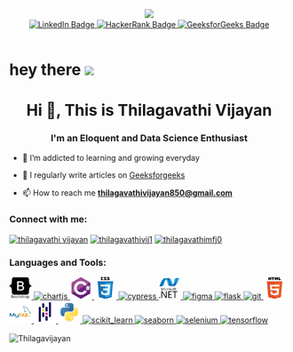 

<!---
Thilagavijayan/Thilagavijayan is a ✨ special ✨ repository because its `README.md` (this file) appears on your GitHub profile.
You can click the Preview link to take a look at your changes.
--->
<div id="header" align="center">
  <img src="https://mir-s3-cdn-cf.behance.net/project_modules/disp/601014116770475.6068beff4640a.gif" width="300"/>
</div>
<div id="badges" align="center">
  <a href="https://www.linkedin.com/in/thilagavathi-vijayan-a436b2217/">
    <img src="https://img.shields.io/badge/LinkedIn-blue?style=for-the-badge&logo=linkedin&logoColor=white" alt="LinkedIn Badge"/>
  </a>
  <a href="https://www.hackerrank.com/thilagavathivij1">
    <img src="https://img.shields.io/badge/-Hackerrank-2EC866?style=for-the-badge&logo=HackerRank&logoColor=white" alt="HackerRank Badge"/>
  </a>
  <a href="https://auth.geeksforgeeks.org/user/thilagavathimfj0/">
    <img src="https://img.shields.io/badge/GeeksforGeeks-298D46?style=for-the-badge&logo=geeksforgeeks&logoColor=white" alt="GeeksforGeeks Badge"/>
  </a>
 
</div>
<div id="views" align="center">
   <img src="https://komarev.com/ghpvc/?username=your-github-Thilagavijayan&style=flat-square&color=blue" alt=""/>
 </div>


<h1>
  hey there
  <img src="https://media.giphy.com/media/hvRJCLFzcasrR4ia7z/giphy.gif" width="30px"/>
</h1>


<!-- ![MasterHead](https://www.american.edu/spa/data-science/images/datascience-hero.jpg) -->
<h1 align="center">Hi 👋, This is Thilagavathi Vijayan</h1>
<h3 align="center">I'm an Eloquent and Data Science Enthusiast</h3>
<!-- <img align= "right" alt = "Coding" width = "400" src= "https://mir-s3-cdn-cf.behance.net/project_modules/disp/601014116770475.6068beff4640a.gif"> -->

- 🌱 I’m addicted to learning and growing everyday

- 📝 I regularly write articles on [Geeksforgeeks](Geeksforgeeks)

- 📫 How to reach me **thilagavathivijayan850@gmail.com**

<h3 align="left">Connect with me:</h3>
<p align="left">
<a href="https://linkedin.com/in/thilagavathi vijayan" target="blank"><img align="center" src="https://raw.githubusercontent.com/rahuldkjain/github-profile-readme-generator/master/src/images/icons/Social/linked-in-alt.svg" alt="thilagavathi vijayan" height="30" width="40" /></a>
<a href="https://www.hackerrank.com/thilagavathivij1" target="blank"><img align="center" src="https://raw.githubusercontent.com/rahuldkjain/github-profile-readme-generator/master/src/images/icons/Social/hackerrank.svg" alt="thilagavathivij1" height="30" width="40" /></a>
<a href="https://auth.geeksforgeeks.org/user/thilagavathimfj0" target="blank"><img align="center" src="https://raw.githubusercontent.com/rahuldkjain/github-profile-readme-generator/master/src/images/icons/Social/geeks-for-geeks.svg" alt="thilagavathimfj0" height="30" width="40" /></a>
</p>

<h3 align="left">Languages and Tools:</h3>
<p align="left"> <a href="https://getbootstrap.com" target="_blank" rel="noreferrer"> <img src="https://raw.githubusercontent.com/devicons/devicon/master/icons/bootstrap/bootstrap-plain-wordmark.svg" alt="bootstrap" width="40" height="40"/> </a> <a href="https://www.chartjs.org" target="_blank" rel="noreferrer"> <img src="https://www.chartjs.org/media/logo-title.svg" alt="chartjs" width="40" height="40"/> </a> <a href="https://www.w3schools.com/cs/" target="_blank" rel="noreferrer"> <img src="https://raw.githubusercontent.com/devicons/devicon/master/icons/csharp/csharp-original.svg" alt="csharp" width="40" height="40"/> </a> <a href="https://www.w3schools.com/css/" target="_blank" rel="noreferrer"> <img src="https://raw.githubusercontent.com/devicons/devicon/master/icons/css3/css3-original-wordmark.svg" alt="css3" width="40" height="40"/> </a> <a href="https://www.cypress.io" target="_blank" rel="noreferrer"> <img src="https://raw.githubusercontent.com/simple-icons/simple-icons/6e46ec1fc23b60c8fd0d2f2ff46db82e16dbd75f/icons/cypress.svg" alt="cypress" width="40" height="40"/> </a> <a href="https://dotnet.microsoft.com/" target="_blank" rel="noreferrer"> <img src="https://raw.githubusercontent.com/devicons/devicon/master/icons/dot-net/dot-net-original-wordmark.svg" alt="dotnet" width="40" height="40"/> </a> <a href="https://www.figma.com/" target="_blank" rel="noreferrer"> <img src="https://www.vectorlogo.zone/logos/figma/figma-icon.svg" alt="figma" width="40" height="40"/> </a> <a href="https://flask.palletsprojects.com/" target="_blank" rel="noreferrer"> <img src="https://www.vectorlogo.zone/logos/pocoo_flask/pocoo_flask-icon.svg" alt="flask" width="40" height="40"/> </a> <a href="https://git-scm.com/" target="_blank" rel="noreferrer"> <img src="https://www.vectorlogo.zone/logos/git-scm/git-scm-icon.svg" alt="git" width="40" height="40"/> </a> <a href="https://www.w3.org/html/" target="_blank" rel="noreferrer"> <img src="https://raw.githubusercontent.com/devicons/devicon/master/icons/html5/html5-original-wordmark.svg" alt="html5" width="40" height="40"/> </a> <a href="https://www.mysql.com/" target="_blank" rel="noreferrer"> <img src="https://raw.githubusercontent.com/devicons/devicon/master/icons/mysql/mysql-original-wordmark.svg" alt="mysql" width="40" height="40"/> </a> <a href="https://pandas.pydata.org/" target="_blank" rel="noreferrer"> <img src="https://raw.githubusercontent.com/devicons/devicon/2ae2a900d2f041da66e950e4d48052658d850630/icons/pandas/pandas-original.svg" alt="pandas" width="40" height="40"/> </a> <a href="https://www.python.org" target="_blank" rel="noreferrer"> <img src="https://raw.githubusercontent.com/devicons/devicon/master/icons/python/python-original.svg" alt="python" width="40" height="40"/> </a> <a href="https://scikit-learn.org/" target="_blank" rel="noreferrer"> <img src="https://upload.wikimedia.org/wikipedia/commons/0/05/Scikit_learn_logo_small.svg" alt="scikit_learn" width="40" height="40"/> </a> <a href="https://seaborn.pydata.org/" target="_blank" rel="noreferrer"> <img src="https://seaborn.pydata.org/_images/logo-mark-lightbg.svg" alt="seaborn" width="40" height="40"/> </a> <a href="https://www.selenium.dev" target="_blank" rel="noreferrer"> <img src="https://raw.githubusercontent.com/detain/svg-logos/780f25886640cef088af994181646db2f6b1a3f8/svg/selenium-logo.svg" alt="selenium" width="40" height="40"/> </a> <a href="https://www.tensorflow.org" target="_blank" rel="noreferrer"> <img src="https://www.vectorlogo.zone/logos/tensorflow/tensorflow-icon.svg" alt="tensorflow" width="40" height="40"/> </a> </p>

<!-- <p><img align="center" src="https://github-readme-stats.vercel.app/api/top-langs?username=thilagavijayan&show_icons=true&locale=en&layout=compact" alt="thilagavijayan" /></p> -->

<p><img align="center" src="https://github-readme-streak-stats.herokuapp.com/?user=Thilagavijayan&" alt="Thilagavijayan" /></p>

 
